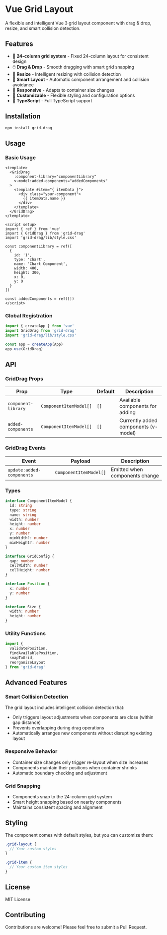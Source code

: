 # Vue Grid Layout

A flexible and intelligent Vue 3 grid layout component with drag & drop, resize, and smart collision detection.

## Features

- 🎯 **24-column grid system** - Fixed 24-column layout for consistent design
- 🖱️ **Drag & Drop** - Smooth dragging with smart grid snapping
- 📏 **Resize** - Intelligent resizing with collision detection
- 🧠 **Smart Layout** - Automatic component arrangement and collision avoidance
- 📱 **Responsive** - Adapts to container size changes
- 🎨 **Customizable** - Flexible styling and configuration options
- 🔧 **TypeScript** - Full TypeScript support

## Installation

```bash
npm install grid-drag
```

## Usage

### Basic Usage

```vue
<template>
  <GridDrag
    :component-library="componentLibrary"
    v-model:added-components="addedComponents"
  >
    <template #item="{ itemData }">
      <div class="your-component">
        {{ itemData.name }}
      </div>
    </template>
  </GridDrag>
</template>

<script setup>
import { ref } from 'vue'
import { GridDrag } from 'grid-drag'
import 'grid-drag/lib/style.css'

const componentLibrary = ref([
  {
    id: '1',
    type: 'chart',
    name: 'Chart Component',
    width: 400,
    height: 300,
    x: 0,
    y: 0
  }
])

const addedComponents = ref([])
</script>
```

### Global Registration

```js
import { createApp } from 'vue'
import GridDrag from 'grid-drag'
import 'grid-drag/lib/style.css'

const app = createApp(App)
app.use(GridDrag)
```

## API

### GridDrag Props

| Prop | Type | Default | Description |
|------|------|---------|-------------|
| `component-library` | `ComponentItemModel[]` | `[]` | Available components for adding |
| `added-components` | `ComponentItemModel[]` | `[]` | Currently added components (v-model) |

### GridDrag Events

| Event | Payload | Description |
|-------|---------|-------------|
| `update:added-components` | `ComponentItemModel[]` | Emitted when components change |

### Types

```typescript
interface ComponentItemModel {
  id: string
  type: string
  name: string
  width: number
  height: number
  x: number
  y: number
  minWidth?: number
  minHeight?: number
}

interface GridConfig {
  gap: number
  cellWidth: number
  cellHeight: number
}

interface Position {
  x: number
  y: number
}

interface Size {
  width: number
  height: number
}
```

### Utility Functions

```typescript
import {
  validatePosition,
  findAvailablePosition,
  snapToGrid,
  reorganizeLayout
} from 'grid-drag'
```

## Advanced Features

### Smart Collision Detection

The grid layout includes intelligent collision detection that:

- Only triggers layout adjustments when components are close (within gap distance)
- Prevents overlapping during drag operations
- Automatically arranges new components without disrupting existing layout

### Responsive Behavior

- Container size changes only trigger re-layout when size increases
- Components maintain their positions when container shrinks
- Automatic boundary checking and adjustment

### Grid Snapping

- Components snap to the 24-column grid system
- Smart height snapping based on nearby components
- Maintains consistent spacing and alignment

## Styling

The component comes with default styles, but you can customize them:

```scss
.grid-layout {
  // Your custom styles
}

.grid-item {
  // Your custom item styles
}
```

## License

MIT License

## Contributing

Contributions are welcome! Please feel free to submit a Pull Request.
